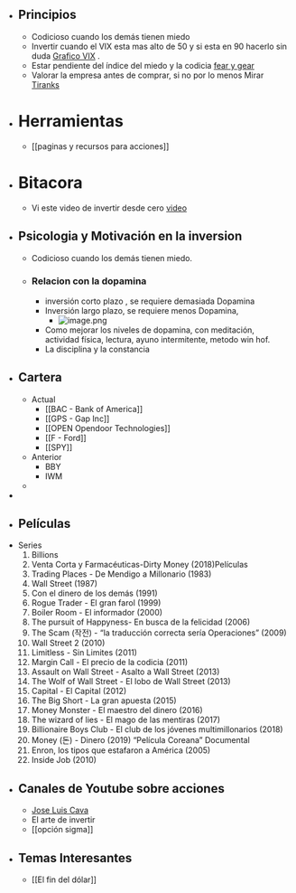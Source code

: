 - ## Principios
	- Codicioso cuando los demás tienen miedo
	- Invertir cuando el VIX esta mas alto de 50 y si esta en 90 hacerlo sin duda [Grafico VIX](https://es.tradingview.com/chart/y3tY2X4B/) .
	- Estar pendiente del índice del miedo y la codicia [fear y gear](https://money.cnn.com/data/fear-and-greed/)
	- Valorar la empresa antes de comprar, si no por lo menos Mirar [Tiranks](https://www.tipranks.com)
- # Herramientas
	- [[paginas y recursos para acciones]]
- # Bitacora
	- Vi este video de invertir desde cero [video](https://youtu.be/NWgZHNpI25Y)
- ## Psicologia y Motivación en la inversion
	- Codicioso cuando los demás tienen miedo.
	- ### Relacion con la dopamina
		- inversión corto plazo , se requiere demasiada Dopamina
		- Inversión largo plazo, se requiere menos Dopamina,
			- ![image.png](../assets/image_1643545902437_0.png)
		- Como mejorar los niveles de dopamina, con meditación, actividad física, lectura, ayuno intermitente, metodo win hof.
		- La disciplina y la constancia
- ## Cartera
	- Actual
		- [[BAC - Bank of America]]
		- [[GPS - Gap Inc]]
		- [[OPEN Opendoor Technologies]]
		- [[F - Ford]]
		- [[SPY]]
	- Anterior
		- BBY
		- IWM
	-
-
- ## Películas
- Series 
  1. Billions
  2. Venta Corta y Farmacéuticas-Dirty Money (2018)Películas
  4. Trading Places - De Mendigo a Millonario (1983)
  5. Wall Street (1987)
  6. Con el dinero de los demás (1991)
  7. Rogue Trader - El gran farol (1999)
  8. Boiler Room - El informador (2000)
  9. The pursuit of Happyness- En busca de la felicidad (2006)
  10. The Scam (작전) - “la traducción correcta sería Operaciones” (2009)
  11. Wall Street 2 (2010)
  12. Limitless - Sin Limites (2011)
  13. Margin Call - El precio de la codicia (2011)
  14. Assault on Wall Street - Asalto a Wall Street (2013)
  15. The Wolf of Wall Street - El lobo de Wall Street (2013)
  16. Capital - El Capital (2012)
  17. The Big Short - La gran apuesta (2015)
  18. Money Monster - El maestro del dinero (2016)
  19. The wizard of lies -  El mago de las mentiras (2017)
  20. Billionaire Boys Club - El club de los jóvenes multimillonarios (2018)
  21. Money (돈) - Dinero (2019) “Película Coreana” Documental 
  22. Enron, los tipos que estafaron a América (2005)
  23. Inside Job (2010)
- ## Canales de Youtube sobre acciones
	- [Jose Luis Cava](https://youtube.com/playlist?list=PL-j1qqL5tzpcUN5_IRhugLxmnTTpEiwUz)
	- El arte de invertir
	- [[opción sigma]]
- ## Temas Interesantes
	- [[El fin del dólar]]